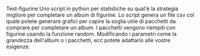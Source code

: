 Test-figurine
Uno script in python per statistiche su qual'è la strategia migliore per completare un album di figurine. Lo script genera un file csv col quale potete generare grafici per capire la soglia utile di pacchetti da comprare per completare un album. I pacchetti vengono riempiti con figurine usando la funzione random. Modificando i parametri come la grandezza dell'album o i pacchetti, ecc potete adattarlo alle vostre esigenze.
